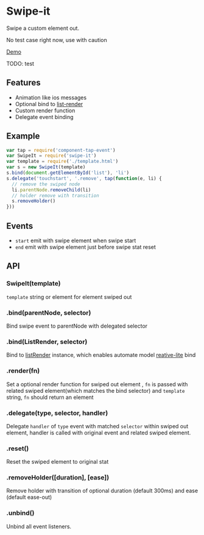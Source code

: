 # Swipe-it

Swipe a custom element out.

No test case right now, use with caution

[Demo](http://chemzqm.github.io/swipe-it/)

TODO: test

## Features

* Animation like ios messages
* Optional bind to [list-render](https://github.com/chemzqm/list-render)
* Custom render function
* Delegate event binding

## Example

``` js
var tap = require('component-tap-event')
var SwipeIt = require('swipe-it')
var template = require('./template.html')
var s = new SwipeIt(template)
s.bind(document.getElementById('list'), 'li')
s.delegate('touchstart', '.remove', tap(function(e, li) {
  // remove the swiped node
  li.parentNode.removeChild(li)
  // holder remove with transition
  s.removeHolder()
}))
```

## Events

* `start` emit with swipe element when swipe start
* `end` emit with swipe element just before swipe stat reset

## API

### SwipeIt(template)

`template` string or element for element swiped out

### .bind(parentNode, selector)

Bind swipe event to parentNode with delegated selector

### .bind(ListRender, selector)

Bind to [listRender](https://github.com/chemzqm/list-render) instance, which enables automate model [reative-lite](https://github.com/chemzqm/reactive-lite) bind

### .render(fn)

Set a optional render function for swiped out element , `fn` is passed with related swiped element(which matches the bind selector) and `template` string, `fn` should return an element

### .delegate(type, selector, handler)

Delegate `handler` of `type` event with matched `selector` within swiped out element, handler is called with original event and related swiped element.

### .reset()

Reset the swiped element to original stat

### .removeHolder([duration], [ease])

Remove holder with transition of optional duration (default 300ms) and ease (default ease-out)

### .unbind()

Unbind all event listeners.
